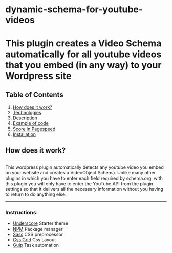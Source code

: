 # dynamic-schema-for-youtube-videos

This plugin creates a Video Schema automatically for all youtube videos that you embed (in any way) to your Wordpress site
===
## Table of Contents
1. [How does it work?](#how-does-it-work)
2. [Technologies](#technologies)
3. [Description](#description)
4. [Example of code](#example-of-code)
5. [Score in Pagespeed](#score-in-pagespeed)
6. [Installation](#installation)

## How does it work?
***
This wordpress plugin automatically detects any youtube video you embed on your website and creates a VideoObject Schema. Unlike many other plugins in which you have to enter each field required by schema.org, with this plugin you will only have to enter the YouTube API from the plugin settings so that it delivers all the necessary information without you having to return to do anything else.
***
### Instructions:
* [Underscore](https://underscores.me/)  Starter theme
* [NPM](https://www.npmjs.com/) Package manager
*  [Sass](https://sass-lang.com/) CSS preprocessor
*  [Css Grid](https://developer.mozilla.org/en-US/docs/Web/CSS/CSS_Grid_Layout) Css Layout  
*  [Gulp](https://cdnjs.com/libraries/jquery.caroufredsel) Task automation 
